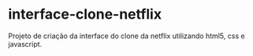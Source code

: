 # interface-clone-netflix
Projeto de criação da interface do clone da netflix utilizando html5, css e javascript.
